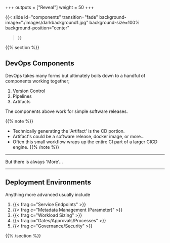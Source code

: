 +++
outputs = ["Reveal"]
weight = 50
+++

{{< slide 
    id="components" 
    transition="fade" 
    background-image="./images/darkbackground1.jpg" 
    background-size=100%
    background-position="center"
>}}

{{% section %}}
## DevOps Components

DevOps takes many forms but ultimately boils down to a handful of components working together;

1. Version Control
1. Pipelines
1. Artifacts

The components above work for simple software releases.

{{% note %}}
- Technically generating the 'Artifact' is the CD portion.
- Artifact's could be a software release, docker image, or more...
- Often this small workflow wraps up the entire CI part of a larger CICD engine.
{{% /note %}}

---

But there is always 'More'...

---

## Deployment Environments

Anything more advanced usually include

1. {{< frag c="Service Endpoints" >}}
1. {{< frag c="Metadata Management (Parameter)" >}}
1. {{< frag c="Workload Sizing" >}}
1. {{< frag c="Gates/Approvals/Processes" >}}
1. {{< frag c="Governance/Security" >}}

{{% /section %}}
